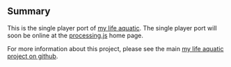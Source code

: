 ## Summary
This is the single player port of [my life aquatic](http://mylifeaquatic.herokuapp.com/). The single player port will soon be online at the [processing.js](http://processingjs.org/) home page.

For more information about this project, please see the main [my life aquatic project on github](http://github.com/davidleibovic/my-life-aquatic#readme).